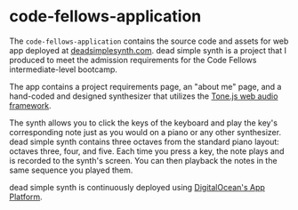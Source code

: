 # code-fellows-application

The `code-fellows-application` contains the source code and assets for web app deployed at [deadsimplesynth.com](https://deadsimplesynth.com). dead simple synth is a project that I produced to meet the admission requirements for the Code Fellows intermediate-level bootcamp.

The app contains a project requirements page, an "about me" page, and a hand-coded and designed synthesizer that utilizes the [Tone.js web audio framework](https://tonejs.github.io).

The synth allows you to click the keys of the keyboard and play the key's corresponding note just as you would on a piano or any other synthesizer. dead simple synth contains three octaves from the standard piano layout: octaves three, four, and five. Each time you press a key, the note plays and is recorded to the synth's screen. You can then playback the notes in the same sequence you played them.

dead simple synth is continuously deployed using [DigitalOcean's App Platform](https://docs.digitalocean.com/products/app-platform).